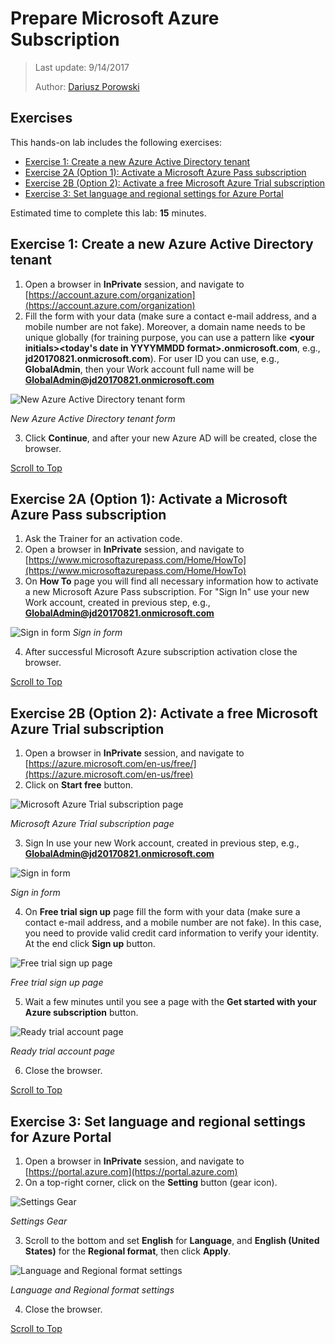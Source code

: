 ﻿# Prepare Microsoft Azure Subscription
>Last update: 9/14/2017
>
>Author: [Dariusz Porowski](http://DariuszPorowski.MS/about/)

## Exercises
This hands-on lab includes the following exercises:
* [Exercise 1: Create a new Azure Active Directory tenant](#exercise-1-create-a-new-azure-active-directory-tenant)
* [Exercise 2A (Option 1): Activate a Microsoft Azure Pass subscription](#exercise-2a-option-1-activate-a-microsoft-azure-pass-subscription)
* [Exercise 2B (Option 2): Activate a free Microsoft Azure Trial subscription](#exercise-2b-option-2-activate-a-free-microsoft-azure-trial-subscription)
* [Exercise 3: Set language and regional settings for Azure Portal](#exercise-3-set-language-and-regional-settings-for-azure-portal)

Estimated time to complete this lab: **15** minutes.

## Exercise 1: Create a new Azure Active Directory tenant
1. Open a browser in **InPrivate** session, and navigate to [https://account.azure.com/organization](https://account.azure.com/organization)
2. Fill the form with your data (make sure a contact e-mail address, and a mobile number are not fake). Moreover, a domain name needs to be unique globally (for training purpose, you can use a pattern like **\<your initials\>\<today's date in YYYYMMDD format\>.onmicrosoft.com**, e.g., **jd20170821.onmicrosoft.com**). For user ID you can use, e.g., **GlobalAdmin**, then your Work account full name will be **GlobalAdmin@jd20170821.onmicrosoft.com**

![New Azure Active Directory tenant form](./_img/newaadtenant.png)

_New Azure Active Directory tenant form_

3. Click **Continue**, and after your new Azure AD will be created, close the browser.

[Scroll to Top](#prepare-microsoft-azure-subscription)

## Exercise 2A (Option 1): Activate a Microsoft Azure Pass subscription
1. Ask the Trainer for an activation code.
2. Open a browser in **InPrivate** session, and navigate to [https://www.microsoftazurepass.com/Home/HowTo](https://www.microsoftazurepass.com/Home/HowTo)
3. On **How To** page you will find all necessary information how to activate a new Microsoft Azure Pass subscription. For "Sign In" use your new Work account, created in previous step, e.g., **GlobalAdmin@jd20170821.onmicrosoft.com**

![Sign in form](./_img/signin.png)
_Sign in form_

4. After successful Microsoft Azure subscription activation close the browser.

[Scroll to Top](#prepare-microsoft-azure-subscription)

## Exercise 2B (Option 2): Activate a free Microsoft Azure Trial subscription
1. Open a browser in **InPrivate** session, and navigate to [https://azure.microsoft.com/en-us/free/](https://azure.microsoft.com/en-us/free)
2. Click on **Start free** button.

![Microsoft Azure Trial subscription page](./_img/azuretrial.png)

_Microsoft Azure Trial subscription page_

3. Sign In use your new Work account, created in previous step, e.g., **GlobalAdmin@jd20170821.onmicrosoft.com**

![Sign in form](./_img/signin.png)

_Sign in form_

4. On **Free trial sign up** page fill the form with your data (make sure a contact e-mail address, and a mobile number are not fake). In this case, you need to provide valid credit card information to verify your identity. At the end click **Sign up** button.

![Free trial sign up page](./_img/trialsignup.png)

_Free trial sign up page_

5. Wait a few minutes until you see a page with the **Get started with your Azure subscription** button.

![Ready trial account page](./_img/readytrial.png)

_Ready trial account page_

6. Close the browser.

[Scroll to Top](#prepare-microsoft-azure-subscription)

## Exercise 3: Set language and regional settings for Azure Portal
1. Open a browser in **InPrivate** session, and navigate to [https://portal.azure.com](https://portal.azure.com)
2. On a top-right corner, click on the **Setting** button (gear icon).

![Settings Gear](./_img/settingsgear.png)

_Settings Gear_

3. Scroll to the bottom and set **English** for **Language**, and **English (United States)** for the **Regional format**, then click **Apply**.

![Language and Regional format settings](./_img/langreg.png)

_Language and Regional format settings_

4. Close the browser.

[Scroll to Top](#prepare-microsoft-azure-subscription)